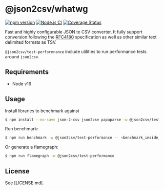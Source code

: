 # @json2csv/whatwg

[![npm version](https://badge.fury.io/js/json2csv.svg)](http://badge.fury.io/js/json2csv)
[![Node.js CI](https://github.com/juanjoDiaz/json2csv/actions/workflows/on-push.yaml/badge.svg)](https://github.com/juanjoDiaz/json2csv/actions/workflows/on-push.yaml)
[![Coverage Status](https://coveralls.io/repos/github/juanjoDiaz/json2csv/badge.svg?branch=main)](https://coveralls.io/github/juanjoDiaz/json2csv?branch=main)

Fast and highly configurable JSON to CSV converter.
It fully support conversion following the [RFC4180](https://datatracker.ietf.org/doc/html/rfc4180) specification as well as other similar text delimited formats as TSV.

`@json2csv/test-performnance` include utilities to run performance tests around `json2csv`.

## Requirements

- Node v16

## Usage

Install libraries to benchmark against

```bash
$ npm install --no-save json-2-csv json2csv papaparse -w @json2csv/test-performance
```

Run benchmark:
```bash
$ npm run benchmark -w @json2csv/test-performance -- <benchmark_inside_benchmark_folder> 
```

Or generate a flamegraph:
```bash
$ npm run flamegraph -w @json2csv/test-performance 
```

## License

See [LICENSE.md].
